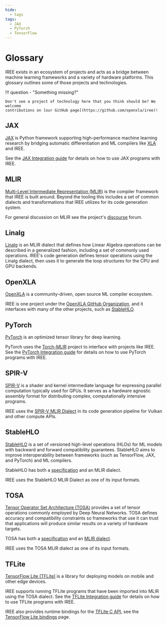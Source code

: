 ```yaml
---
hide:
  - tags
tags:
  - JAX
  - PyTorch
  - TensorFlow
---
```


# Glossary

IREE exists in an ecosystem of projects and acts as a bridge between machine
learning frameworks and a variety of hardware platforms. This glossary outlines
some of those projects and technologies.

!!! question - "Something missing?"

    Don't see a project of technology here that you think should be? We welcome
    contributions on [our GitHub page](https://github.com/openxla/iree)!

## JAX

[JAX](https://github.com/google/jax) is Python framework supporting
high-performance machine learning research by bridging automatic differentiation
and ML compilers like [XLA](https://github.com/openxla/xla) and IREE.

See the
[JAX Integration guide](../guides/ml-frameworks/jax.md) for details on how to
use JAX programs with IREE.

## MLIR

[Multi-Level Intermediate Representation (MLIR)](https://mlir.llvm.org/) is
the compiler framework that IREE is built around. Beyond the tooling
this includes a set of common dialects and transformations that IREE
utilizes for its code generation system.

For general discussion on MLIR see the project's
[discourse](https://discourse.llvm.org/c/mlir/31) forum.

## Linalg

[Linalg](https://mlir.llvm.org/docs/Dialects/Linalg/) is an MLIR dialect
that defines how Linear Algebra operations can be described in a
generalized fashion, including a set of commonly used operations.
IREE's code generation defines tensor operations using the Linalg
dialect, then uses it to generate the loop structures for the CPU and
GPU backends.

## OpenXLA

[OpenXLA](https://github.com/openxla/community) is a community-driven, open
source ML compiler ecosystem.

IREE is one project under the
[OpenXLA GitHub Organization](https://github.com/openxla), and it interfaces
with many of the other projects, such as [StableHLO](#stablehlo).

## PyTorch

[PyTorch](https://pytorch.org/) is an optimized tensor library for deep
learning.

PyTorch uses the [Torch-MLIR](https://github.com/llvm/torch-mlir) project to
interface with projects like IREE. See the
[PyTorch Integration guide](../guides/ml-frameworks/pytorch.md) for details on
how to use PyTorch programs with IREE.

## SPIR-V

[SPIR-V](https://www.khronos.org/spir/) is a shader and kernel intermediate
language for expressing parallel computation typically used for GPUs. It serves
as a hardware agnostic assembly format for distributing complex,
computationally intensive programs.

IREE uses the
[SPIR-V MLIR Dialect](https://mlir.llvm.org/docs/Dialects/SPIR-V/) in its code
generation pipeline for Vulkan and other compute APIs.

## StableHLO

[StableHLO](https://github.com/openxla/stablehlo) is a set of versioned
high-level operations (HLOs) for ML models with backward and forward
compatibility guarantees. StableHLO aims to improve interoperability between
frameworks (such as TensorFlow, JAX, and PyTorch) and ML compilers.

StableHLO has both a
[specification](https://github.com/openxla/stablehlo/blob/main/docs/spec.md)
and an MLIR dialect.

IREE uses the StableHLO MLIR Dialect as one of its input formats.

## TOSA

[Tensor Operator Set Architecture (TOSA)](https://www.mlplatform.org/tosa)
provides a set of tensor operations commonly employed by Deep Neural Networks.
TOSA defines accuracy and compatibility constraints so frameworks that use it
can trust that applications will produce similar results on a variety of
hardware targets.

TOSA has both a [specification](https://www.mlplatform.org/tosa/tosa_spec.html)
and an [MLIR dialect](https://mlir.llvm.org/docs/Dialects/TOSA/).

IREE uses the TOSA MLIR dialect as one of its input formats.

## TFLite

[TensorFlow Lite (TFLite)](https://www.tensorflow.org/lite) is a library
for deploying models on mobile and other edge devices.

IREE supports running TFLite programs that have been imported into MLIR using
the TOSA dialect. See the
[TFLite Integration guide](../guides/ml-frameworks/tflite.md) for details on how
to use TFLite programs with IREE.

IREE also provides runtime bindings for the
[TFLite C API](https://github.com/tensorflow/tensorflow/tree/master/tensorflow/lite/c),
see the [TensorFlow Lite bindings](./bindings/tensorflow-lite.md) page.
